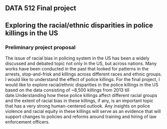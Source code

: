 ## DATA 512 Final project

## Exploring the racial/ethnic disparities in police killings in the US

### Preliminary project proposal

The issue of racial bias in policing system in the US has been a widely discussed and debated topic not only in the US, but across nations. Many works have been conducted in the past that looked for patterns in the arrests, stop-and-frisk and killings across different races and ethnic groups. I would like to understand the effect of police killings. For the final project, I would like to explore racial/ethnic disparities in the police killings in the US based on the data consisting of ~8,500 killings from 2013 till date.Understanding how these police killings affect different racial groups and the extent of racial bias in these killings, if any, is an important topic that has a very strong human-centered outlook. Any insights on police violence and racial equity in these killings will serve as an evidence that will support changes to policies and reforms around training and hiring of law enforcement officers.  